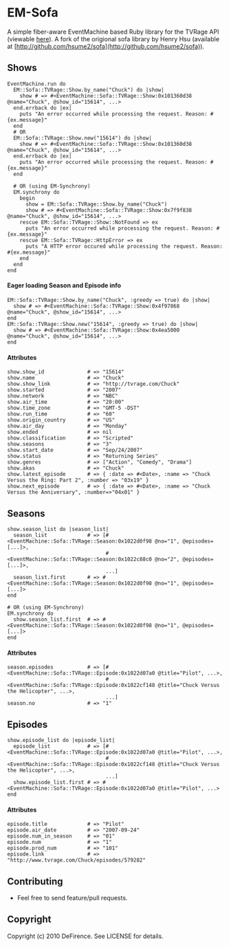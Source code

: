# EM-Sofa

A simple fiber-aware EventMachine based Ruby library for the TVRage API (viewable [here](http://services.tvrage.com/index.php?page=public)).
A fork of the origional sofa library by Henry Hsu (available at [http://github.com/hsume2/sofa](http://github.com/hsume2/sofa)).

## Shows

    EventMachine.run do
      EM::Sofa::TVRage::Show.by_name("Chuck") do |show|
        show # => #<EventMachine::Sofa::TVRage::Show:0x101360d38 @name="Chuck", @show_id="15614", ...>
      end.errback do |ex|
        puts "An error occurred while processing the request. Reason: #{ex.message}"
      end
      # OR
      EM::Sofa::TVRage::Show.new("15614") do |show|
        show # => #<EventMachine::Sofa::TVRage::Show:0x101360d38 @name="Chuck", @show_id="15614", ...>
      end.errback do |ex|
        puts "An error occurred while processing the request. Reason: #{ex.message}"
      end

      # OR (using EM-Synchrony)
      EM.synchrony do
        begin
          show = EM::Sofa::TVRage::Show.by_name("Chuck")
          show # => #<EventMachine::Sofa::TVRage::Show:0x7f9f838 @name="Chuck", @show_id="15614", ...>
        rescue EM::Sofa::TVRage::Show::NotFound => ex
          puts "An error occurred while processing the request. Reason: #{ex.message}"
        rescue EM::Sofa::TVRage::HttpError => ex
          puts "A HTTP error occured while processing the request. Reason: #{ex.message}"
        end
      end
    end

#### Eager loading Season and Episode info

    EM::Sofa::TVRage::Show.by_name("Chuck", :greedy => true) do |show|
      show # => #<EventMachine::Sofa::TVRage::Show:0x4f97868 @name="Chuck", @show_id="15614", ...>
    end
    EM::Sofa::TVRage::Show.new("15614", :greedy => true) do |show|
      show # => #<EventMachine::Sofa::TVRage::Show:0x4ea5000 @name="Chuck", @show_id="15614", ...>
    end

#### Attributes

    show.show_id              # => "15614"
    show.name                 # => "Chuck"
    show.show_link            # => "http://tvrage.com/Chuck"
    show.started              # => "2007"
    show.network              # => "NBC"
    show.air_time             # => "20:00"
    show.time_zone            # => "GMT-5 -DST"
    show.run_time             # => "60"
    show.origin_country       # => "US"
    show.air_day              # => "Monday"
    show.ended                # => nil
    show.classification       # => "Scripted"
    show.seasons              # => "3"
    show.start_date           # => "Sep/24/2007"
    show.status               # => "Returning Series"
    show.genres               # => ["Action", "Comedy", "Drama"]
    show.akas                 # => "Chuck"
    show.latest_episode       # => { :date => #<Date>, :name => "Chuck Versus the Ring: Part 2", :number => "03x19" }
    show.next_episode         # => { :date => #<Date>, :name => "Chuck Versus the Anniversary", :number=>"04x01" }

## Seasons

    show.season_list do |season_list|
      season_list             # => [#<EventMachine::Sofa::TVRage::Season:0x1022d0f98 @no="1", @episodes=[...]>,
                                    #<EventMachine::Sofa::TVRage::Season:0x1022c88c0 @no="2", @episodes=[...]>,
                                    ...]
      season_list.first       # => #<EventMachine::Sofa::TVRage::Season:0x1022d0f98 @no="1", @episodes=[...]>
    end

    # OR (using EM-Synchrony)
    EM.synchrony do
      show.season_list.first  # => #<EventMachine::Sofa::TVRage::Season:0x1022d0f98 @no="1", @episodes=[...]>
    end

#### Attributes

    season.episodes           # => [#<EventMachine::Sofa::TVRage::Episode:0x1022d07a0 @title="Pilot", ...>,
                                    #<EventMachine::Sofa::TVRage::Episode:0x1022cf148 @title="Chuck Versus the Helicopter", ...>,
                                    ...]
    season.no                 # => "1"

## Episodes

    show.episode_list do |episode_list|
      episode_list            # => [#<EventMachine::Sofa::TVRage::Episode:0x1022d07a0 @title="Pilot", ...>,
                                    #<EventMachine::Sofa::TVRage::Episode:0x1022cf148 @title="Chuck Versus the Helicopter", ...>,
                                    ...]
      show.episode_list.first # => #<EventMachine::Sofa::TVRage::Episode:0x1022d07a0 @title="Pilot", ...>
    end

#### Attributes

    episode.title             # => "Pilot"
    episode.air_date          # => "2007-09-24"
    episode.num_in_season     # => "01"
    episode.num               # => "1"
    episode.prod_num          # => "101"
    episode.link              # => "http://www.tvrage.com/Chuck/episodes/579282"

## Contributing
 
* Feel free to send feature/pull requests.

## Copyright

Copyright (c) 2010 DeFirence. See LICENSE for details.
